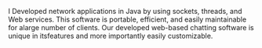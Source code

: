 I Developed network applications in Java by using sockets, threads, and Web services.
This software is portable, efficient, and easily maintainable for alarge number of clients. 
Our developed web-based chatting software is unique in itsfeatures and more importantly easily customizable.
